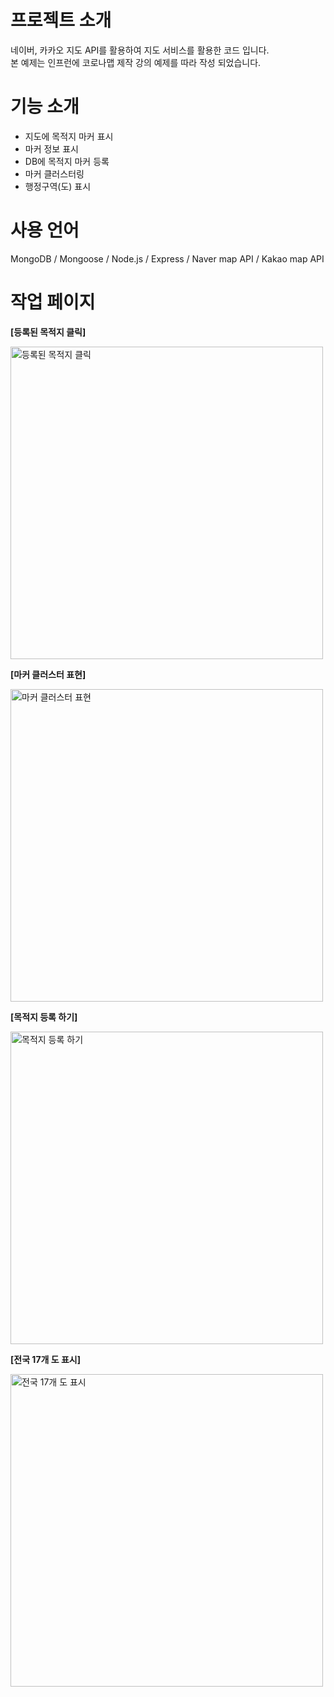 # 프로젝트 소개
네이버, 카카오 지도 API를 활용하여 지도 서비스를 활용한 코드 입니다. <br>
본 예제는 인프런에 코로나맵 제작 강의 예제를 따라 작성 되었습니다.

# 기능 소개
- 지도에 목적지 마커 표시
- 마커 정보 표시
- DB에 목적지 마커 등록
- 마커 클러스터링
- 행정구역(도) 표시


# 사용 언어
MongoDB / Mongoose / Node.js / Express / Naver map API / Kakao map API


# 작업 페이지
<div>
  <p style="font-weight: bold;">[등록된 목적지 클릭]</p>
  <img src="https://user-images.githubusercontent.com/33644179/156092684-dfbaf13d-cc85-4ef5-89db-7b5a816bc5d5.png"  alt="등록된 목적지 클릭" width="500px" />
</div>
<div>
  <p style="font-weight: bold;">[마커 클러스터 표현]</p>
  <img src="https://user-images.githubusercontent.com/33644179/156092694-cd14ea5d-3260-4dcf-a22f-36fba818220f.png"  alt="마커 클러스터 표현" width="500px" />
</div>
<div>
  <p style="font-weight: bold;">[목적지 등록 하기]</p>
  <img src="https://user-images.githubusercontent.com/33644179/156092698-27899cae-69c5-465c-a81c-0f465625c14e.png"  alt="목적지 등록 하기" width="500px" />
</div>
<div>
  <p style="font-weight: bold;">[전국 17개 도 표시]</p>
  <img src="https://user-images.githubusercontent.com/33644179/156092700-61f9d795-f1c8-4dea-94c4-78a999350b8e.png"  alt="전국 17개 도 표시" width="500px" />
</div>
